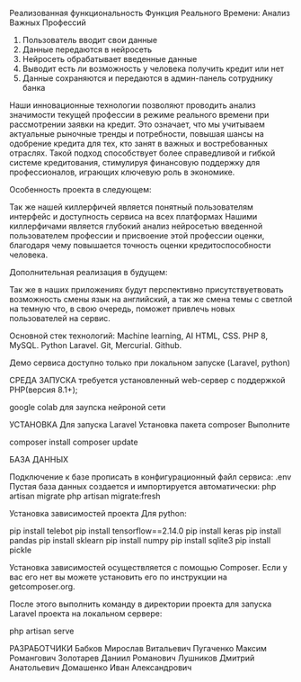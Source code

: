 Реализованная функциональность
Функция Реального Времени: Анализ Важных Профессий

1) Пользователь вводит свои данные
2) Данные передаются в нейросеть
3) Нейросеть обрабатывает введенные данные
4) Выводит есть ли возможность у человека получить кредит или нет
5) Данные сохраняются и передаются в админ-панель сотруднику банка

Наши инновационные технологии позволяют проводить анализ значимости текущей профессии в режиме реального времени при рассмотрении заявки на кредит. Это означает, что мы учитываем актуальные рыночные тренды и потребности, повышая шансы на одобрение кредита для тех, кто занят в важных и востребованных отраслях. Такой подход способствует более справедливой и гибкой системе кредитования, стимулируя финансовую поддержку для профессионалов, играющих ключевую роль в экономике.

Особенность проекта в следующем:

Так же нашей киллерфичей является понятный пользователям интерфейс
и доступность сервиса на всех платформах
Нашими киллерфичами является глубокий анализ нейросетью введенной пользователем профессии и присвоение этой профессии оценки, благодаря чему повышается точность оценки кредитоспособности человека.



Дополнительная реализация в будущем:

Так же в наших приложениях будут перспективно присутствуетвовать возможность смены язык на английский, а так же смена темы с светлой на темную что, в свою очередь, поможет привлечь новых пользователей на сервис.

Основной стек технологий:
Machine learning, AI
HTML, CSS.
PHP 8, MySQL.
Python
Laravel.
Git, Mercurial.
Github.

Демо сервиса доступно только при локальном запуске (Laravel, python)


СРЕДА ЗАПУСКА
требуется установленный web-сервер с поддержкой PHP(версия 8.1+);

google colab для заупска нейроной сети 

УСТАНОВКА
Для запуска Laravel
Установка пакета composer
Выполните

composer install
composer update


БАЗА ДАННЫХ

Подключение к базе прописать в конфигурационный файл сервиса: .env
Пустая база данных создается и импортируется автоматически:
php artisan migrate
php artisan migrate:fresh


Установка зависимостей проекта
Для python:

pip install telebot
pip install tensorflow==2.14.0
pip install keras
pip install pandas
pip install sklearn
pip install numpy
pip install sqlite3
pip install pickle

Установка зависимостей осуществляется с помощью Composer. Если у вас его нет вы можете установить его по инструкции на getcomposer.org.

После этого выполнить команду в директории проекта для запуска Laravel проекта на локальном сервере:

php artisan serve

РАЗРАБОТЧИКИ
Бабков Мирослав Витальевич
Пугаченко Максим Романгович
Золотарев Даниил Романович
Лушников Дмитрий Анатольевич
Домашенко Иван Александрович